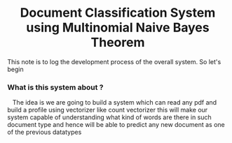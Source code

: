 <h1 align='center'> Document Classification System using Multinomial Naive Bayes Theorem </h1>

This note is to log the development process of the overall system. So let's begin 
<h3> What is this system about ? </h3>
<div align='left'>
    <p>&nbsp;&nbsp; The idea is we are going to build a system which can read any pdf and build a profile using vectorizer like count vectorizer this will make our system capable of understanding what kind of words are there in such document type and hence will be able to predict any new document as one of the previous datatypes </p>
</div>


